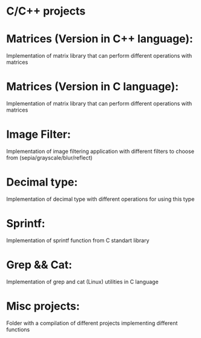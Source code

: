# C/C++ projects

# Matrices (Version in C++ language):
Implementation of matrix library that can perform different operations with matrices

# Matrices (Version in C language):
Implementation of matrix library that can perform different operations with matrices

# Image Filter:
Implementation of image filtering application with different filters to choose from (sepia/grayscale/blur/reflect)

# Decimal type:
Implementation of decimal type with different operations for using this type

# Sprintf:
Implementation of sprintf function from C standart library

# Grep && Cat:
Implementation of grep and cat (Linux) utilities in C language

# Misc projects:
Folder with a compilation of different projects implementing different functions
